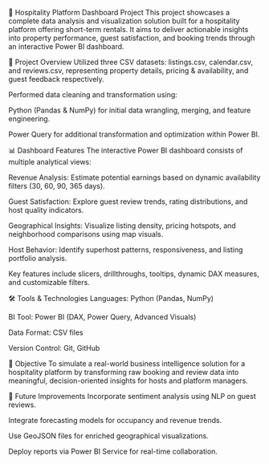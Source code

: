 🏨 Hospitality Platform Dashboard Project
This project showcases a complete data analysis and visualization solution built for a hospitality platform offering short-term rentals. It aims to deliver actionable insights into property performance, guest satisfaction, and booking trends through an interactive Power BI dashboard.

📁 Project Overview
Utilized three CSV datasets: listings.csv, calendar.csv, and reviews.csv, representing property details, pricing & availability, and guest feedback respectively.

Performed data cleaning and transformation using:

Python (Pandas & NumPy) for initial data wrangling, merging, and feature engineering.

Power Query for additional transformation and optimization within Power BI.

📊 Dashboard Features
The interactive Power BI dashboard consists of multiple analytical views:

Revenue Analysis: Estimate potential earnings based on dynamic availability filters (30, 60, 90, 365 days).

Guest Satisfaction: Explore guest review trends, rating distributions, and host quality indicators.

Geographical Insights: Visualize listing density, pricing hotspots, and neighborhood comparisons using map visuals.

Host Behavior: Identify superhost patterns, responsiveness, and listing portfolio analysis.

Key features include slicers, drillthroughs, tooltips, dynamic DAX measures, and customizable filters.

🛠 Tools & Technologies
Languages: Python (Pandas, NumPy)

BI Tool: Power BI (DAX, Power Query, Advanced Visuals)

Data Format: CSV files

Version Control: Git, GitHub

🎯 Objective
To simulate a real-world business intelligence solution for a hospitality platform by transforming raw booking and review data into meaningful, decision-oriented insights for hosts and platform managers.

🚀 Future Improvements
Incorporate sentiment analysis using NLP on guest reviews.

Integrate forecasting models for occupancy and revenue trends.

Use GeoJSON files for enriched geographical visualizations.

Deploy reports via Power BI Service for real-time collaboration.

